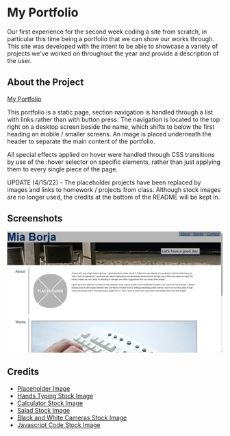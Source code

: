 # My Portfolio

Our first experience for the second week coding a site from scratch, in particular this time being a portfolio that we can show our works through. This site was developed with the intent to be able to showcase a variety of projects we've worked on throughout the year and provide a description of the user.

## About the Project

[My Portfolio](https://pldbrja.github.io/mias-portfolio/)

This portfolio is a static page, section navigation is handled through a list with links rather than with button press. The navigation is located to the top right on a desktop screen beside the name, which shifts to below the first heading on mobile / smaller screens. An image is placed underneath the header to separate the main content of the portfolio.

All special effects applied on hover were handled through CSS transitions by use of the :hover selector on specific elements, rather than just applying them to every single piece of the page.

UPDATE (4/15/22) - The placeholder projects have been replaced by images and links to homework / projects from class. Although stock images are no longer used, the credits at the bottom of the README will be kept in.

## Screenshots

![portfolio screenshot](./assets/images/sitess.jpg)

## Credits

* [Placeholder Image](https://freesvg.org/graphic-placeholder)
* [Hands Typing Stock Image](https://www.freeimageslive.co.uk/free_stock_image/twohandtypingjpg)
* [Calculator Stock Image](https://www.stockvault.net/photo/194065/accounts)
* [Salad Stock Image](https://libreshot.com/fresh-salad/)
* [Black and White Cameras Stock Image](https://negativespace.co/collection-vintage-video-cameras/)
* [Javascript Code Stock Image](https://negativespace.co/wp-content/uploads/2017/08/negative-space-html-header-javascript-code-digital-buggu-thumb-1.jpg)
